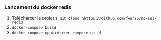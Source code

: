 ### Lancement du docker redis

1. Télécharger le projet `$ git clone hhttps://github.com/feur25/no-sql-redis`
2. `docker-compose build`
3. `docker-compose up` ou `docker-compose up -d`